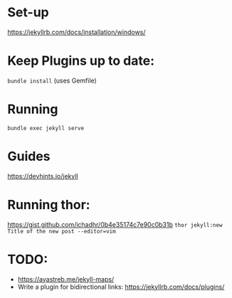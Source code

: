 # Set-up
https://jekyllrb.com/docs/installation/windows/

# Keep Plugins up to date:
`bundle install` (uses Gemfile)

# Running
`bundle exec jekyll serve`

# Guides
https://devhints.io/jekyll

# Running thor:
https://gist.github.com/ichadhr/0b4e35174c7e90c0b31b
`thor jekyll:new Title of the new post --editor=vim`

# TODO:
* https://ayastreb.me/jekyll-maps/
* Write a plugin for bidirectional links: https://jekyllrb.com/docs/plugins/
